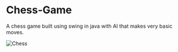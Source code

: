 # Chess-Game
A chess game built using swing in java with AI that makes very basic moves.

![Chess](https://MitchellAW.github.io/images/chess.png)
